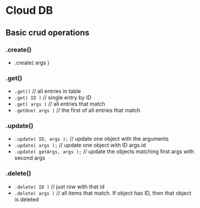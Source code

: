 Cloud DB
=======

Basic crud operations
----------

### .create()

- .create( args )

### .get()

- `.get()` // all entries in table
- `.get( ID )` // single entry by ID
- `.get( args )` // all entries that match
- `.getOne( args )` // the first of all entries that match

### .update()

- `.update( ID, args );` // update one object with the arguments
- `.update( args );` // update one object with ID args.id
- `.update( getArgs, args );` // update the objects matching first args with second args

### .delete()

- `.delete( ID )` // just row with that id
- `.delete( args )` // all items that match. If object has ID, then that object is deleted
